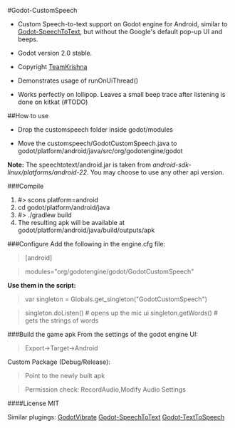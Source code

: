 #Godot-CustomSpeech
- Custom Speech-to-text support on Godot engine for Android, similar to [Godot-SpeechToText](https://github.com/literaldumb/Godot-SpeechToText), but without the Google's default pop-up UI and beeps.

- Godot version 2.0 stable.
- Copyright [TeamKrishna](http://teamkrishna.in)
- Demonstrates usage of runOnUiThread()
- Works perfectly on lollipop. Leaves a small beep trace after listening is done on kitkat (#TODO)

##How to use
- Drop the customspeech folder inside godot/modules

- Move the customspeech/GodotCustomSpeech.java to godot/platform/android/java/src/org/godotengine/godot

**Note:** The speechtotext/android.jar is taken from  *android-sdk-linux/platforms/android-22*. You may choose to use any other api version.

###Compile
1. #> scons platform=android
2. cd godot/platform/android/java
3. #> ./gradlew build
4. The resulting apk will be available at godot/platform/android/java/build/outputs/apk
 
###Configure
Add the following in the engine.cfg file:

> [android]

> modules="org/godotengine/godot/GodotCustomSpeech"

**Use them in the script:**

> var singleton = Globals.get_singleton("GodotCustomSpeech")

> singleton.doListen() # opens up the mic ui
> singleton.getWords() # gets the strings of words 

###Build the game apk
From the settings of the godot engine UI:

> Export->Target->Android


Custom Package (Debug/Release):
> Point to the newly built apk

> Permission check: RecordAudio,Modify Audio Settings

####License
MIT


Similar plugings: [GodotVibrate](https://github.com/literaldumb/GodotVibrate)
[Godot-SpeechToText](https://github.com/literaldumb/Godot-SpeechToText)
[Godot-TextToSpeech](https://github.com/literaldumb/Godot-TextToSpeech)

